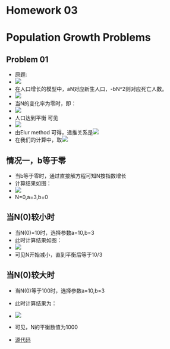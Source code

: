 # Homework 03
# Population Growth Problems
## Problem 01
- 原题:
- ![](https://github.com/liuzhaochen/compuational_physics_N2015302540110/blob/master/homework%2003/problem1.6.png)
- 在人口增长的模型中，aN对应新生人口，-bN^2则对应死亡人数。
- ![](http://latex.codecogs.com/gif.latex?\\frac{dN}{dt}\=aN-bN^2)
- 当N的变化率为零时，即：
- ![](http://latex.codecogs.com/gif.latex?\\frac{dN}{dt}\=0)
- 人口达到平衡 可见
- ![](http://latex.codecogs.com/gif.latex?N=\frac{a}{b})
- 由Elur method 可得，递推关系是![](http://latex.codecogs.com/gif.latex?\{N}(t+\triangle{t})=aN\tringle{t}-bN^2\triangle{t}+N)
- 在我们的计算中，取![](http://latex.codecogs.com/gif.latex?\\traingle{t}=0.0002)
## 情况一，b等于零
- 当b等于零时，通过直接解方程可知N按指数增长
- 计算结果如图：
- ![](https://github.com/liuzhaochen/compuational_physics_N2015302540110/blob/master/homework%2003/Population%20Growth%20%20%20N(0)%3D0.png)
- N=0,a=3,b=0
## 当N(0)较小时
- 当N(0)=10时，选择参数a=10,b=3
- 此时计算结果如图：
- ![](https://github.com/liuzhaochen/compuational_physics_N2015302540110/blob/master/homework%2003/Population%20Growth%20%20%20N(0)%3D10.png)
- 可见N开始减小，直到平衡后等于10/3
## 当N(0)较大时
- 当N(0)等于100时，选择参数a=10,b=3
- 此时计算结果为：
- ![](https://github.com/liuzhaochen/compuational_physics_N2015302540110/blob/master/homework%2003/Population%20Growth%20%20%20N(0)%3D100.png)
- 可见，N的平衡数值为1000

- [源代码](https://github.com/liuzhaochen/compuational_physics_N2015302540110/blob/master/homework%2003/chapter1.py)
